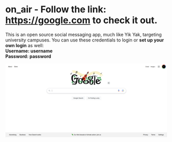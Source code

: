 # on_air - Follow the link: https://google.com to check it out.
This is an open source social messaging app, much like Yik Yak, targeting university campuses.
You can use these credentials to login or **set up your own login** as well:  
**Username: username  
Password: password**  
  
![Local Image](./Documentation/Justforshow.png)

